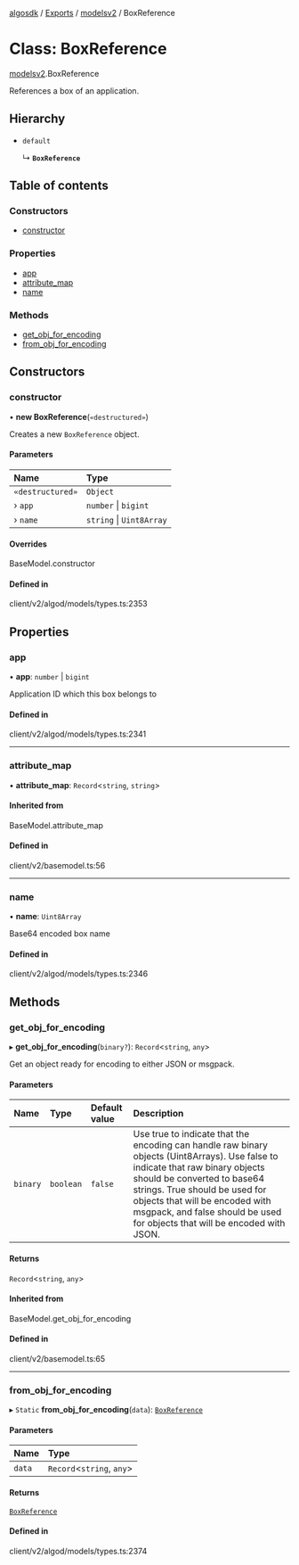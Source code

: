 [algosdk](../README.md) / [Exports](../modules.md) / [modelsv2](../modules/modelsv2.md) / BoxReference

# Class: BoxReference

[modelsv2](../modules/modelsv2.md).BoxReference

References a box of an application.

## Hierarchy

- `default`

  ↳ **`BoxReference`**

## Table of contents

### Constructors

- [constructor](modelsv2.BoxReference.md#constructor)

### Properties

- [app](modelsv2.BoxReference.md#app)
- [attribute\_map](modelsv2.BoxReference.md#attribute_map)
- [name](modelsv2.BoxReference.md#name)

### Methods

- [get\_obj\_for\_encoding](modelsv2.BoxReference.md#get_obj_for_encoding)
- [from\_obj\_for\_encoding](modelsv2.BoxReference.md#from_obj_for_encoding)

## Constructors

### constructor

• **new BoxReference**(`«destructured»`)

Creates a new `BoxReference` object.

#### Parameters

| Name | Type |
| :------ | :------ |
| `«destructured»` | `Object` |
| › `app` | `number` \| `bigint` |
| › `name` | `string` \| `Uint8Array` |

#### Overrides

BaseModel.constructor

#### Defined in

client/v2/algod/models/types.ts:2353

## Properties

### app

• **app**: `number` \| `bigint`

Application ID which this box belongs to

#### Defined in

client/v2/algod/models/types.ts:2341

___

### attribute\_map

• **attribute\_map**: `Record`\<`string`, `string`\>

#### Inherited from

BaseModel.attribute\_map

#### Defined in

client/v2/basemodel.ts:56

___

### name

• **name**: `Uint8Array`

Base64 encoded box name

#### Defined in

client/v2/algod/models/types.ts:2346

## Methods

### get\_obj\_for\_encoding

▸ **get_obj_for_encoding**(`binary?`): `Record`\<`string`, `any`\>

Get an object ready for encoding to either JSON or msgpack.

#### Parameters

| Name | Type | Default value | Description |
| :------ | :------ | :------ | :------ |
| `binary` | `boolean` | `false` | Use true to indicate that the encoding can handle raw binary objects (Uint8Arrays). Use false to indicate that raw binary objects should be converted to base64 strings. True should be used for objects that will be encoded with msgpack, and false should be used for objects that will be encoded with JSON. |

#### Returns

`Record`\<`string`, `any`\>

#### Inherited from

BaseModel.get\_obj\_for\_encoding

#### Defined in

client/v2/basemodel.ts:65

___

### from\_obj\_for\_encoding

▸ `Static` **from_obj_for_encoding**(`data`): [`BoxReference`](modelsv2.BoxReference.md)

#### Parameters

| Name | Type |
| :------ | :------ |
| `data` | `Record`\<`string`, `any`\> |

#### Returns

[`BoxReference`](modelsv2.BoxReference.md)

#### Defined in

client/v2/algod/models/types.ts:2374
